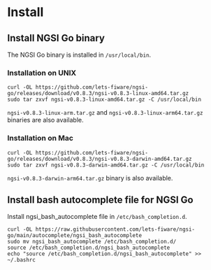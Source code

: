 # Install

## Install NGSI Go binary

The NGSI Go binary is installed in `/usr/local/bin`.

### Installation on UNIX

```console
curl -OL https://github.com/lets-fiware/ngsi-go/releases/download/v0.8.3/ngsi-v0.8.3-linux-amd64.tar.gz
sudo tar zxvf ngsi-v0.8.3-linux-amd64.tar.gz -C /usr/local/bin
```

`ngsi-v0.8.3-linux-arm.tar.gz` and `ngsi-v0.8.3-linux-arm64.tar.gz` binaries are also available.

### Installation on Mac

```console
curl -OL https://github.com/lets-fiware/ngsi-go/releases/download/v0.8.3/ngsi-v0.8.3-darwin-amd64.tar.gz
sudo tar zxvf ngsi-v0.8.3-darwin-amd64.tar.gz -C /usr/local/bin
```

`ngsi-v0.8.3-darwin-arm64.tar.gz` binary is also available.

## Install bash autocomplete file for NGSI Go

Install ngsi_bash_autocomplete file in `/etc/bash_completion.d`.

```console
curl -OL https://raw.githubusercontent.com/lets-fiware/ngsi-go/main/autocomplete/ngsi_bash_autocomplete
sudo mv ngsi_bash_autocomplete /etc/bash_completion.d/
source /etc/bash_completion.d/ngsi_bash_autocomplete
echo "source /etc/bash_completion.d/ngsi_bash_autocomplete" >> ~/.bashrc
```
